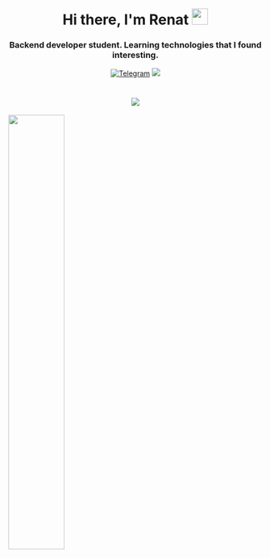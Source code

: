 <h1 align="center">Hi there, I'm Renat
<img src="https://github.com/blackcater/blackcater/raw/main/images/Hi.gif" height="32"/></h1>
<h3 align="center">Backend developer student.  Learning technologies that I found interesting.</h3>

<div align="center">
  
<a href="https://t.me/dasperdasperovich">![Telegram](https://img.shields.io/badge/Telegram-2CA5E0?style=flat&logo=telegram&logoColor=white)</a>
<img src="https://user-images.githubusercontent.com/91565374/223420381-50d48c21-c764-43a4-90b6-9bb7bcaa7b29.jpg"/>
  
</div>


<h1 align="center"> <img src="https://github.com/rollergod/rollergod/blob/output/github-contribution-grid-snake.svg" /> </h1>


<img align="left" width="47%" src="https://github-readme-stats.vercel.app/api?username=rollergod&show_icons=true&theme=dracula"/>
